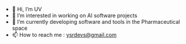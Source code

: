 - 👋 Hi, I’m UV
- 👀 I’m interested in working on AI software projects
- 🌱 I’m currently developing software and tools in the Pharmaceutical space
- 📫 How to reach me : ysrdevs@gmail.com

<!---
ysrdevs/ysrdevs is a ✨ special ✨ repository because its `README.md` (this file) appears on your GitHub profile.
You can click the Preview link to take a look at your changes.
--->
